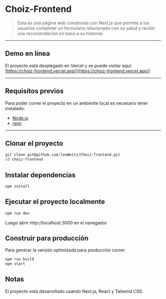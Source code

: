 # Choiz-Frontend

> Esta es una página web construida con Next.js que permite a los usuarios completar un formulario relacionado con su salud y recibir una recomendación en base a su historial.

---

## Demo en línea

El proyecto está desplegado en Vercel y se puede visitar aquí:  
[https://choiz-frontend.vercel.app/](https://choiz-frontend.vercel.app/)

---

## Requisitos previos

Para poder correr el proyecto en un ambiente local es necesario tener instalado:  

- [Node.js](https://nodejs.org/)  
- [npm](https://www.npmjs.com/)  

---

## Clonar el proyecto
```bash
git clone git@github.com:leoWeitz/Choiz-frontend.git
cd choiz-frontend
```

## Instalar dependencias
```bash
npm install
```

## Ejecutar el proyecto localmente
```bash
npm run dev
```
Luego abrir http://localhost:3000 en el navegador

## Construir para producción
Para generar la versión optimizada para producción correr:
```bash
npm run build
npm start
```

## Notas
El proyecto está desarrollado usando Next.js, React y Tailwind CSS.